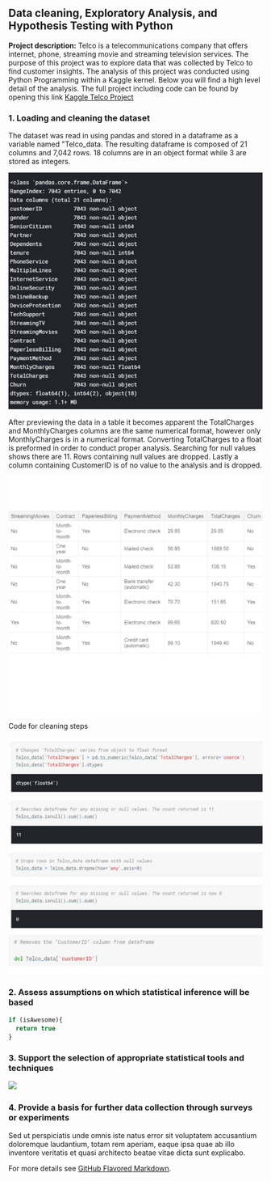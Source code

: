 ## Data cleaning, Exploratory Analysis, and Hypothesis Testing with Python

**Project description:** Telco is  a telecommunications company that offers internet, phone, streaming movie and streaming television services. The purpose of this project was to explore data that was collected by Telco to find customer insights. The analysis of this project was conducted using Python Programming within a Kaggle kernel. Below you will find a high level detail of the analysis. The full project including code can be found by opening this link [Kaggle Telco Project](https://www.kaggle.com/seekcoherence/telcom-python)

### 1. Loading and cleaning the dataset

The dataset was read in using pandas and stored in a dataframe as a variable named "Telco_data. The resulting dataframe is composed of 21 columns and 7,042 rows. 18 columns are in an object format while 3 are stored as integers.

<img src="images/datadesc2.png?raw=true"/>


After previewing the data in a table it becomes apparent the TotalCharges and MonthlyCharges columns are the same numerical format, however only MonthlyCharges is in a numerical format. Converting TotalCharges to a float is preformed in order to conduct proper analysis. Searching for null values shows there are 11. Rows containing null values are dropped. Lastly a column containing CustomerID is of no value to the analysis and is dropped.

<img src="images/table.png?raw=true"/>

Code for cleaning steps

<img src="images/cleaning.png?raw=true"/>


### 2. Assess assumptions on which statistical inference will be based

```javascript
if (isAwesome){
  return true
}
```

### 3. Support the selection of appropriate statistical tools and techniques

<img src="images/dummy_thumbnail.jpg?raw=true"/>

### 4. Provide a basis for further data collection through surveys or experiments

Sed ut perspiciatis unde omnis iste natus error sit voluptatem accusantium doloremque laudantium, totam rem aperiam, eaque ipsa quae ab illo inventore veritatis et quasi architecto beatae vitae dicta sunt explicabo. 

For more details see [GitHub Flavored Markdown](https://guides.github.com/features/mastering-markdown/).
